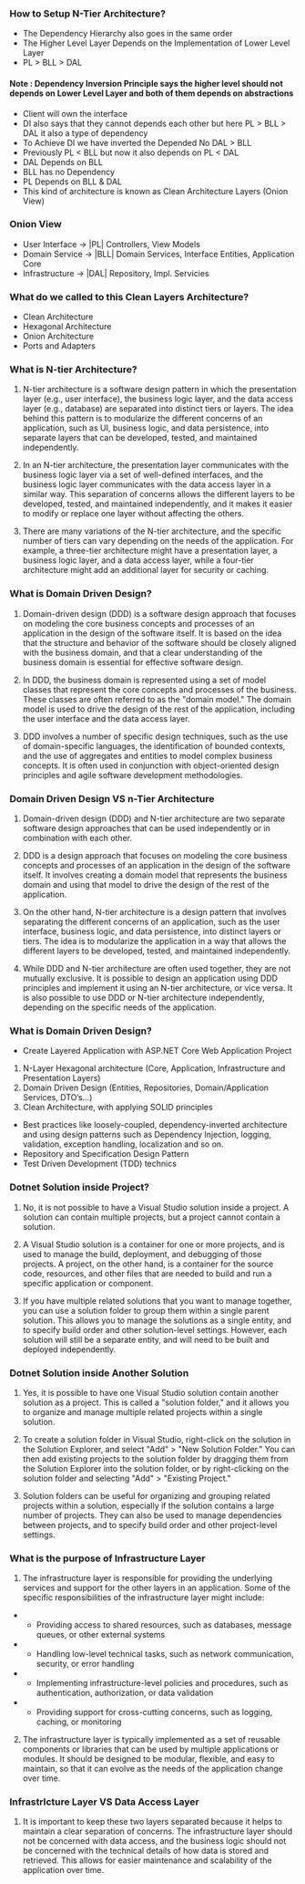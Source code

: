 ﻿### How to Setup N-Tier Architecture?
- The Dependency Hierarchy also goes in the same order
- The Higher Level Layer Depends on the Implementation of Lower Level Layer
- PL > BLL > DAL


#### Note : Dependency Inversion Principle says the higher level should not depends on Lower Level Layer and both of them depends on abstractions
- Client will own the interface
- DI also says that they cannot depends each other but here PL > BLL > DAL it also a type of dependency
- To Achieve DI we have inverted the Depended No DAL > BLL 
- Previously PL < BLL but now it also depends on PL < DAL 
- DAL Depends on BLL
- BLL has no Dependency
- PL Depends on BLL & DAL
- This kind of architecture is known as Clean Architecture Layers (Onion View)

### Onion View
- User Interface -> |PL|  Controllers, View Models
- Domain Service -> |BLL| Domain Services, Interface Entities, Application Core
- Infrastructure -> |DAL| Repository, Impl. Servicies

### What do we called to this Clean Layers Architecture?
- Clean Architecture
- Hexagonal Architecture
- Onion Architecture
- Ports and Adapters

### What is N-tier Architecture?
1. N-tier architecture is a software design pattern in which the presentation layer (e.g., user interface), the business logic layer, and the data access layer (e.g., database) are separated into distinct tiers or layers. The idea behind this pattern is to modularize the different concerns of an application, such as UI, business logic, and data persistence, into separate layers that can be developed, tested, and maintained independently.

2. In an N-tier architecture, the presentation layer communicates with the business logic layer via a set of well-defined interfaces, and the business logic layer communicates with the data access layer in a similar way. This separation of concerns allows the different layers to be developed, tested, and maintained independently, and it makes it easier to modify or replace one layer without affecting the others.

3. There are many variations of the N-tier architecture, and the specific number of tiers can vary depending on the needs of the application. For example, a three-tier architecture might have a presentation layer, a business logic layer, and a data access layer, while a four-tier architecture might add an additional layer for security or caching.

### What is Domain Driven Design?
1. Domain-driven design (DDD) is a software design approach that focuses on modeling the core business concepts and processes of an application in the design of the software itself. It is based on the idea that the structure and behavior of the software should be closely aligned with the business domain, and that a clear understanding of the business domain is essential for effective software design.

2. In DDD, the business domain is represented using a set of model classes that represent the core concepts and processes of the business. These classes are often referred to as the "domain model." The domain model is used to drive the design of the rest of the application, including the user interface and the data access layer.

3. DDD involves a number of specific design techniques, such as the use of domain-specific languages, the identification of bounded contexts, and the use of aggregates and entities to model complex business concepts. It is often used in conjunction with object-oriented design principles and agile software development methodologies.

### Domain Driven Design VS n-Tier Architecture
1. Domain-driven design (DDD) and N-tier architecture are two separate software design approaches that can be used independently or in combination with each other.

2. DDD is a design approach that focuses on modeling the core business concepts and processes of an application in the design of the software itself. It involves creating a domain model that represents the business domain and using that model to drive the design of the rest of the application.

3. On the other hand, N-tier architecture is a design pattern that involves separating the different concerns of an application, such as the user interface, business logic, and data persistence, into distinct layers or tiers. The idea is to modularize the application in a way that allows the different layers to be developed, tested, and maintained independently.

4. While DDD and N-tier architecture are often used together, they are not mutually exclusive. It is possible to design an application using DDD principles and implement it using an N-tier architecture, or vice versa. It is also possible to use DDD or N-tier architecture independently, depending on the specific needs of the application.

### What is Domain Driven Design?
- Create Layered Application with ASP.NET Core Web Application Project
1. N-Layer Hexagonal architecture (Core, Application, Infrastructure and Presentation Layers)
2. Domain Driven Design (Entities, Repositories, Domain/Application Services, DTO’s…)
3. Clean Architecture, with applying SOLID principles
- Best practices like loosely-coupled, dependency-inverted architecture and using design patterns such as Dependency Injection, logging, validation, exception handling, localization and so on.
- Repository and Specification Design Pattern
- Test Driven Development (TDD) technics

### Dotnet Solution inside Project?
1. No, it is not possible to have a Visual Studio solution inside a project. A solution can contain multiple projects, but a project cannot contain a solution.

2. A Visual Studio solution is a container for one or more projects, and is used to manage the build, deployment, and debugging of those projects. A project, on the other hand, is a container for the source code, resources, and other files that are needed to build and run a specific application or component.

3. If you have multiple related solutions that you want to manage together, you can use a solution folder to group them within a single parent solution. This allows you to manage the solutions as a single entity, and to specify build order and other solution-level settings. However, each solution will still be a separate entity, and will need to be built and deployed independently.

### Dotnet Solution inside Another Solution
1. Yes, it is possible to have one Visual Studio solution contain another solution as a project. This is called a "solution folder," and it allows you to organize and manage multiple related projects within a single solution.

2. To create a solution folder in Visual Studio, right-click on the solution in the Solution Explorer, and select "Add" > "New Solution Folder." You can then add existing projects to the solution folder by dragging them from the Solution Explorer into the solution folder, or by right-clicking on the solution folder and selecting "Add" > "Existing Project."

3. Solution folders can be useful for organizing and grouping related projects within a solution, especially if the solution contains a large number of projects. They can also be used to manage dependencies between projects, and to specify build order and other project-level settings.


### What is the purpose of Infrastructure Layer
1. The infrastructure layer is responsible for providing the underlying services and support for the other layers in an application. Some of the specific responsibilities of the infrastructure layer might include:

- - Providing access to shared resources, such as databases, message queues, or other external systems
- - Handling low-level technical tasks, such as network communication, security, or error handling
- - Implementing infrastructure-level policies and procedures, such as authentication, authorization, or data validation
- - Providing support for cross-cutting concerns, such as logging, caching, or monitoring
2. The infrastructure layer is typically implemented as a set of reusable components or libraries that can be used by multiple applications or modules. It should be designed to be modular, flexible, and easy to maintain, so that it can evolve as the needs of the application change over time.

### InfrastrIcture Layer VS Data Access Layer
1. It is important to keep these two layers separated because it helps to maintain a clear separation of concerns. The infrastructure layer should not be concerned with data access, and the business logic should not be concerned with the technical details of how data is stored and retrieved. This allows for easier maintenance and scalability of the application over time.




